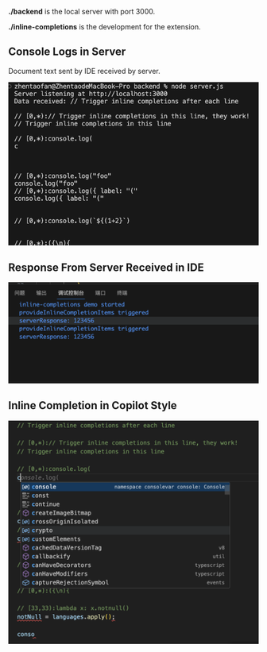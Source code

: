 **./backend** is the local server with port 3000.

**./inline-completions** is the development for the extension.

## Console Logs in Server
Document text sent by IDE received by server.

![Alt text](image-3.png)

## Response From Server Received in IDE
![Response From Server Received in IDE](image-1.png)

## Inline Completion in Copilot Style
![Inline Completion in Copilot Style](image-2.png)
